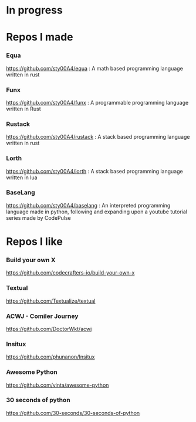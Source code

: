 # In progress

# Repos I made

### Equa
https://github.com/sty00A4/equa
: A math based programming language written in rust

### Funx
https://github.com/sty00A4/funx
: A programmable programming language written in Rust

### Rustack
https://github.com/sty00A4/rustack
: A stack based programming language written in rust

### Lorth
https://github.com/sty00A4/lorth
: A stack based programming language written in lua

### BaseLang
https://github.com/sty00A4/baselang
: An interpreted programming language made in python, following and expanding upon a youtube tutorial series made by CodePulse

# Repos I like

### Build your own X
https://github.com/codecrafters-io/build-your-own-x
### Textual
https://github.com/Textualize/textual
### ACWJ - Comiler Journey
https://github.com/DoctorWkt/acwj
### Insitux
https://github.com/phunanon/Insitux
### Awesome Python
https://github.com/vinta/awesome-python
### 30 seconds of python
https://github.com/30-seconds/30-seconds-of-python
